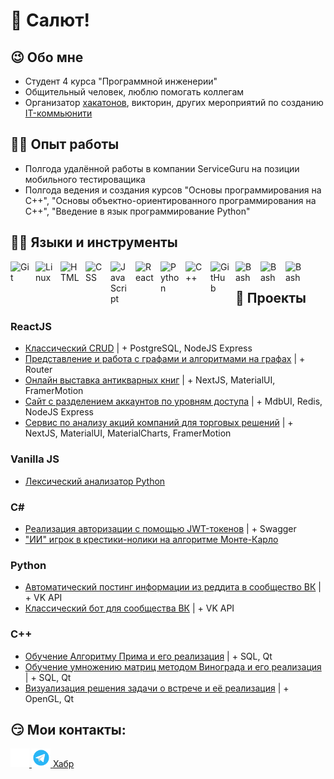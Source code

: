 # 👋 Салют!

## 😉 Обо мне
- Cтудент 4 курса "Программной инженерии"
- Общительный человек, люблю помогать коллегам
- Организатор [хакатонов](https://vk.com/science_iitik?w=wall-200431333_176), викторин, других мероприятий по созданию [IT-коммьюнити](https://vk.com/science_iitik)

## 🧑‍💼 Опыт работы
- Полгода удалённой работы в компании ServiceGuru на позиции мобильного тестироващика
- Полгода ведения и создания курсов "Основы программирования на С++", "Основы объектно-ориентированного программирования на C++", "Введение в язык программирование Python"

## 🐱‍💻 Языки и инструменты 
<img align="left" alt="Git" width="30px" style="padding-right:10px;" src="https://cdn.jsdelivr.net/gh/devicons/devicon/icons/git/git-original.svg" />
<img align="left" alt="Linux" width="30px" style="padding-right:10px;" src="https://cdn.jsdelivr.net/gh/devicons/devicon/icons/linux/linux-original.svg" />
<img align="left" alt="HTML" width="30px" style="padding-right:10px;" src="https://cdn.jsdelivr.net/gh/devicons/devicon/icons/html5/html5-plain.svg" />
<img align="left" alt="CSS" width="30px" style="padding-right:10px;" src="https://cdn.jsdelivr.net/gh/devicons/devicon/icons/css3/css3-plain.svg" />
<img align="left" alt="JavaScript" width="30px" style="padding-right:10px;" src="https://cdn.jsdelivr.net/gh/devicons/devicon/icons/javascript/javascript-plain.svg" />
<img align="left" alt="React" width="30px" style="padding-right:10px;" src="https://cdn.jsdelivr.net/gh/devicons/devicon/icons/react/react-original.svg" />
<img align="left" alt="Python" width="30px" style="padding-right:10px;" src="https://cdn.jsdelivr.net/gh/devicons/devicon/icons/python/python-plain.svg" />
<img align="left" alt="C++" width="30px" style="padding-right:10px;" src="https://cdn.jsdelivr.net/gh/devicons/devicon/icons/cplusplus/cplusplus-line.svg" />
<img align="left" alt="GitHub" width="30px" style="padding-right:10px;" src="https://cdn.jsdelivr.net/gh/devicons/devicon/icons/github/github-original.svg" />
<img align="left" alt="Bash" width="30px" style="padding-right:10px;" src="https://cdn.jsdelivr.net/gh/devicons/devicon/icons/bash/bash-original.svg" />
<img align="left" alt="Bash" width="30px" style="padding-right:10px;" src="https://cdn.jsdelivr.net/gh/devicons/devicon/icons/csharp/csharp-original.svg" />
 <img align="left" alt="Bash" width="30px" style="padding-right:10px;" src="https://cdn.jsdelivr.net/gh/devicons/devicon/icons/dotnetcore/dotnetcore-original.svg" />
<br />

## 🔨 Проекты
### ReactJS
  - [Классический CRUD](https://github.com/dacsson/MobileCommunication) | + PostgreSQL, NodeJS Express
  - [Представление и работа с графами и алгоритмами на графах](https://github.com/dacsson/AlgorithmsOnGraphs) | + Router
  - [Онлайн выставка антикварных книг](https://github.com/dacsson/biblioteka_antique_books) | + NextJS, MaterialUI, FramerMotion
  - [Сайт с разделением аккаунтов по уровням доступа](https://github.com/dacsson/accounts_with_access_matrix) | + MdbUI, Redis, NodeJS Express
  - [Сервис по анализу акций компаний для торговых решений](https://github.com/dacsson/trading_helper) | + NextJS, MaterialUI, MaterialCharts, FramerMotion
### Vanilla JS
  - [Лексический анализатор Python](https://github.com/dacsson/LexicAnalyzer)
### C# 
  - [Реализация авторизации с помощью JWT-токенов](https://github.com/dacsson/asp.net-jwt) | + Swagger
  - ["ИИ" игрок в крестики-нолики на алгоритме Монте-Карло](https://github.com/dacsson/TicTacToe_19x19_bot)
### Python
  - [Автоматический постинг информации из реддита в сообщество ВК](https://github.com/dacsson/RedditToVk) | + VK API
  - [Классический бот для сообщества ВК](https://github.com/dacsson/ScienceBot) | + VK API
### C++
  - [Обучение Алгоритму Прима и его реализация](https://github.com/dacsson/PrimAlgorithm) | + SQL, Qt
  - [Обучение умножению матриц методом Винограда и его реализация](https://github.com/dacsson/Slicer) | + SQL, Qt
  - [Визуализация решения задачи о встрече и её реализация](https://github.com/HandsAndKeyboards/AppointmentProblem) | + OpenGL, Qt

## 😏 Мои контакты:
<p align='сenter'>
  <a href='https://vk.com/bobiinski'>
    <img src='VK.png' height='30'>
  </a>
  <a href='https://t.me/artemii_safonoff'>
    <img src='TG.png' height='30'>
  </a>
  <a href='https://habr.com/ru/users/dacsson'
     <a>Хабр</a>
  </a>
<p>
